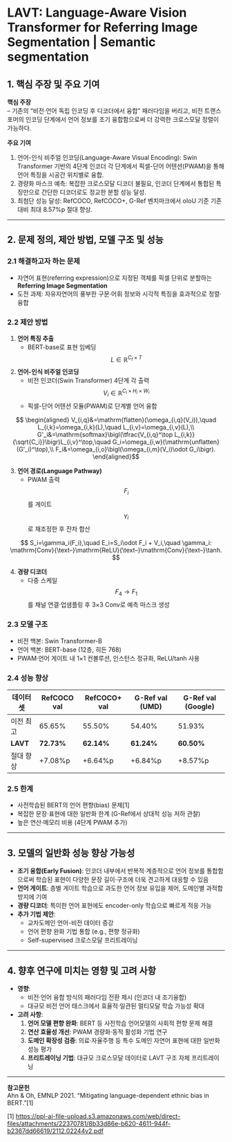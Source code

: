 # LAVT: Language-Aware Vision Transformer for Referring Image Segmentation | Semantic segmentation

## 1. 핵심 주장 및 주요 기여  
**핵심 주장**  
– 기존의 “비전·언어 독립 인코딩 후 디코더에서 융합” 패러다임을 버리고, 비전 트랜스포머의 인코딩 단계에서 언어 정보를 조기 융합함으로써 더 강력한 크로스모달 정렬이 가능하다.  

**주요 기여**  
1. 언어-인식 비주얼 인코딩(Language-Aware Visual Encoding): Swin Transformer 기반의 4단계 인코더 각 단계에서 픽셀-단어 어텐션(PWAM)을 통해 언어 특징을 시공간 위치별로 융합.  
2. 경량화 마스크 예측: 복잡한 크로스모달 디코더 불필요, 인코더 단계에서 통합된 특징만으로 간단한 디코더로도 정교한 분할 성능 달성.  
3. 최첨단 성능 달성: RefCOCO, RefCOCO+, G-Ref 벤치마크에서 oIoU 기준 기존 대비 최대 8.57%p 절대 향상.  

***

## 2. 문제 정의, 제안 방법, 모델 구조 및 성능  

### 2.1 해결하고자 하는 문제  
- 자연어 표현(referring expression)으로 지정된 객체를 픽셀 단위로 분할하는 **Referring Image Segmentation**  
- 도전 과제: 자유자연어의 풍부한 구문·어휘 정보와 시각적 특징을 효과적으로 정렬·융합  

### 2.2 제안 방법  
1. **언어 특징 추출**  
   - BERT-base로 표현 임베딩 $$L\in\mathbb{R}^{C_t\times T}$$  
2. **언어-인식 비주얼 인코딩**  
   - 비전 인코더(Swin Transformer) 4단계 각 출력 $$V_i\in\mathbb{R}^{C_i\times H_i\times W_i}$$  
   - 픽셀-단어 어텐션 모듈(PWAM)로 단계별 언어 융합  

```math
       \begin{aligned}
         V_{i,q}&=\mathrm{flatten}(\omega_{i,q}(V_i)),\quad 
         L_{i,k}=\omega_{i,k}(L),\quad 
         L_{i,v}=\omega_{i,v}(L),\\
         G'_i&=\mathrm{softmax}\bigl(\tfrac{V_{i,q}^\top L_{i,k}}{\sqrt{C_i}}\bigr)L_{i,v}^\top,\quad
         G_i=\omega_{i,w}(\mathrm{unflatten}(G'_i)^\top),\\
         F_i&=\omega_{i,o}\bigl(\omega_{i,m}(V_i)\odot G_i\bigr).
       \end{aligned}
``` 

3. **언어 경로(Language Pathway)**  
   - PWAM 출력 $$F_i$$를 게이트 $$\gamma_i$$로 재조정한 후 잔차 합산  

$$
       S_i=\gamma_i(F_i),\quad E_i=S_i\odot F_i + V_i,\quad \gamma_i: \mathrm{Conv}{\text–}\mathrm{ReLU}{\text–}\mathrm{Conv}{\text–}\tanh.
     $$  

4. **경량 디코더**  
   - 다중 스케일 $$F_4\to F_1$$를 채널 연결·업샘플링 후 3×3 Conv로 예측 마스크 생성  

### 2.3 모델 구조  
- 비전 백본: Swin Transformer-B  
- 언어 백본: BERT-base (12층, 히든 768)  
- PWAM·언어 게이트 내 1×1 컨볼루션, 인스턴스 정규화, ReLU/tanh 사용  

### 2.4 성능 향상  
| 데이터셋    | RefCOCO val | RefCOCO+ val | G-Ref val (UMD) | G-Ref val (Google) |
|-------------|--------------|---------------|------------------|--------------------|
| 이전 최고   | 65.65%       | 55.50%        | 54.40%           | 51.93%             |
| **LAVT**    | **72.73%**   | **62.14%**    | **61.24%**       | **60.50%**         |
| 절대 향상   | +7.08%p      | +6.64%p       | +6.84%p          | +8.57%p            |

### 2.5 한계  
- 사전학습된 BERT의 언어 편향(bias) 문제[1]
- 복잡한 문장·표현에 대한 일반화 한계 (G-Ref에서 상대적 성능 저하 관찰)  
- 높은 연산·메모리 비용 (4단계 PWAM 추가)  

***

## 3. 모델의 일반화 성능 향상 가능성  
- **조기 융합(Early Fusion)**: 인코더 내부에서 반복적·계층적으로 언어 정보를 통합함으로써 학습된 표현이 다양한 문장 길이·구조에 더욱 견고하게 대응할 수 있음  
- **언어 게이트**: 층별 게이트 학습으로 과도한 언어 정보 유입을 제어, 도메인별 과적합 방지에 기여  
- **경량 디코더**: 특이한 언어 표현에도 encoder-only 학습으로 빠르게 적응 가능  
- **추가 기법 제안**:  
  - 교차도메인 언어-비전 데이터 증강  
  - 언어 편향 완화 기법 통합 (e.g., 편향 정규화)  
  - Self-supervised 크로스모달 프리트레이닝  

***

## 4. 향후 연구에 미치는 영향 및 고려 사항  
- **영향**:  
  - 비전·언어 융합 방식의 패러다임 전환 제시 (인코더 내 조기융합)  
  - 대규모 비전 언어 태스크에서 효율적·일관된 멀티모달 학습 가능성 확대  
- **고려 사항**:  
  1. **언어 모델 편향 완화**: BERT 등 사전학습 언어모델의 사회적 편향 문제 해결  
  2. **연산 효율성 개선**: PWAM 경량화·동적 활성화 기법 연구  
  3. **도메인 확장성 검증**: 의료·자율주행 등 특수 도메인 자연어 표현에 대한 일반화 성능 평가  
  4. **프리트레이닝 기법**: 대규모 크로스모달 데이터로 LAVT 구조 자체 프리트레이닝  

---  

**참고문헌**  
 Ahn & Oh, EMNLP 2021. “Mitigating language-dependent ethnic bias in BERT.”[1]

[1] https://ppl-ai-file-upload.s3.amazonaws.com/web/direct-files/attachments/22370781/8b33d86e-b620-4611-944f-b2367dd66619/2112.02244v2.pdf
